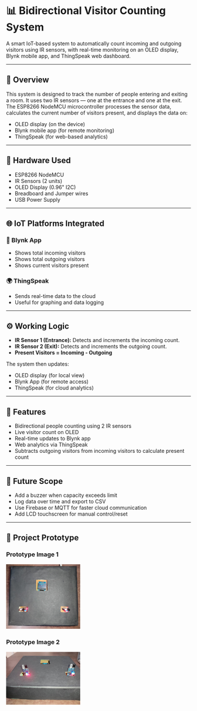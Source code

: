 # 📊 Bidirectional Visitor Counting System

A smart IoT-based system to automatically count incoming and outgoing visitors using IR sensors, with real-time monitoring on an OLED display, Blynk mobile app, and ThingSpeak web dashboard.

---

## 🚀 Overview

This system is designed to track the number of people entering and exiting a room. It uses two IR sensors — one at the entrance and one at the exit. The ESP8266 NodeMCU microcontroller processes the sensor data, calculates the current number of visitors present, and displays the data on:

- OLED display (on the device)
- Blynk mobile app (for remote monitoring)
- ThingSpeak (for web-based analytics)

---

## 🔧 Hardware Used

- ESP8266 NodeMCU
- IR Sensors (2 units)
- OLED Display (0.96" I2C)
- Breadboard and Jumper wires
- USB Power Supply

---

## 🌐 IoT Platforms Integrated

### 📱 Blynk App
- Shows total incoming visitors
- Shows total outgoing visitors
- Shows current visitors present

### 🌍 ThingSpeak
- Sends real-time data to the cloud
- Useful for graphing and data logging

---

## ⚙️ Working Logic

- **IR Sensor 1 (Entrance):** Detects and increments the incoming count.
- **IR Sensor 2 (Exit):** Detects and increments the outgoing count.
- **Present Visitors = Incoming - Outgoing**

The system then updates:
- OLED display (for local view)
- Blynk App (for remote access)
- ThingSpeak (for cloud analytics)

---

## 🧠 Features

- Bidirectional people counting using 2 IR sensors
- Live visitor count on OLED
- Real-time updates to Blynk app
- Web analytics via ThingSpeak
- Subtracts outgoing visitors from incoming visitors to calculate present count

---

## 🔮 Future Scope

- Add a buzzer when capacity exceeds limit
- Log data over time and export to CSV
- Use Firebase or MQTT for faster cloud communication
- Add LCD touchscreen for manual control/reset

---
## 📸 Project Prototype

### Prototype Image 1  
<img src="images/prototype1.jpeg" alt="Prototype 1" width="40%">

### Prototype Image 2  
<img src="images/prototype2.jpeg" alt="Prototype 2" width="40%">
